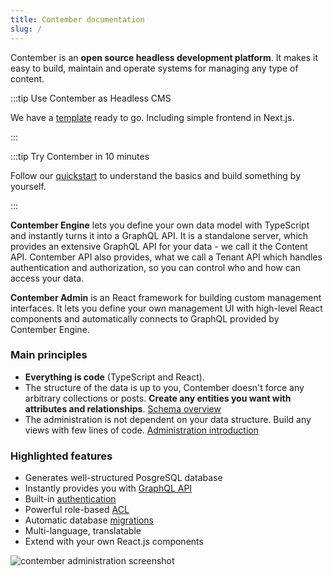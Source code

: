 ```yaml
---
title: Contember documentation
slug: /
---
```


Contember is an **open source headless development platform**. It makes it easy to build, maintain and operate systems for managing any type of content.

:::tip Use Contember as Headless CMS

We have a [template](https://github.com/contember/templates/tree/main/headless-cms) ready to go. Including simple frontend in Next.js.

:::

:::tip Try Contember in 10 minutes

Follow our [quickstart](/intro/quickstart) to understand the basics and build something by yourself.

:::

**Contember Engine** lets you define your own data model with TypeScript and instantly turns it into a GraphQL API. It is a standalone server, which provides an extensive GraphQL API for your data - we call it the Content API. Contember API also provides, what we call a Tenant API which handles authentication and authorization, so you can control who and how can access your data.

**Contember Admin** is an React framework for building custom management interfaces. It lets you define your own management UI with high-level React components and automatically connects to GraphQL provided by Contember Engine.

### Main principles

- **Everything is code** (TypeScript and React).
- The structure of the data is up to you, Contember doesn't force any arbitrary collections or posts. **Create any entities you want with attributes and relationships**. [Schema overview](/reference/engine/schema/overview.md)
- The administration is not dependent on your data structure. Build any views with few lines of code. [Administration introduction](/reference/admin/introduction.md)

### Highlighted features

- Generates well-structured PosgreSQL database
- Instantly provides you with [GraphQL API](/reference/engine/content/overview.md)
- Built-in [authentication](/reference/engine/tenant/overview.md)
- Powerful role-based [ACL](/reference/engine/schema/acl.md)
- Automatic database [migrations](/reference/engine/schema/migrations.md)
- Multi-language, translatable
- Extend with your own React.js components

![contember administration screenshot](/assets/contember-screenshot.png)